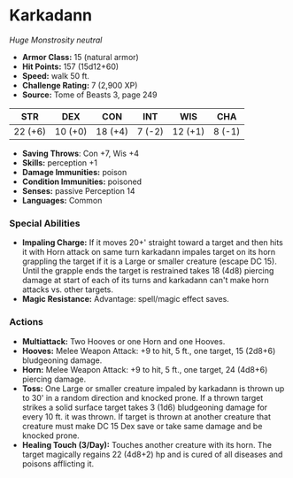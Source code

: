 # Karkadann

*Huge* *Monstrosity* *neutral*

- **Armor Class:** 15 (natural armor)
- **Hit Points:** 157 (15d12+60)
- **Speed:** walk 50 ft.
- **Challenge Rating:** 7 (2,900 XP)
- **Source:** Tome of Beasts 3, page 249

| STR | DEX | CON | INT | WIS | CHA |
| --- | --- | --- | --- | --- | --- |
| 22 (+6) | 10 (+0) | 18 (+4) | 7 (-2) | 12 (+1) | 8 (-1) |

- **Saving Throws**: Con +7, Wis +4
- **Skills:** perception +1
- **Damage Immunities:** poison
- **Condition Immunities:** poisoned
- **Senses:** passive Perception 14
- **Languages:** Common

### Special Abilities

- **Impaling Charge:** If it moves 20+' straight toward a target and then hits it with Horn attack on same turn karkadann impales target on its horn grappling the target if it is a Large or smaller creature (escape DC 15). Until the grapple ends the target is restrained takes 18 (4d8) piercing damage at start of each of its turns and karkadann can't make horn attacks vs. other targets.
- **Magic Resistance:** Advantage: spell/magic effect saves.

### Actions

- **Multiattack:** Two Hooves or one Horn and one Hooves.
- **Hooves:** Melee Weapon Attack: +9 to hit, 5 ft., one target, 15 (2d8+6) bludgeoning damage.
- **Horn:** Melee Weapon Attack: +9 to hit, 5 ft., one target, 24 (4d8+6) piercing damage.
- **Toss:** One Large or smaller creature impaled by karkadann is thrown up to 30' in a random direction and knocked prone. If a thrown target strikes a solid surface target takes 3 (1d6) bludgeoning damage for every 10 ft. it was thrown. If target is thrown at another creature that creature must make DC 15 Dex save or take same damage and be knocked prone.
- **Healing Touch (3/Day):** Touches another creature with its horn. The target magically regains 22 (4d8+2) hp and is cured of all diseases and poisons afflicting it.



